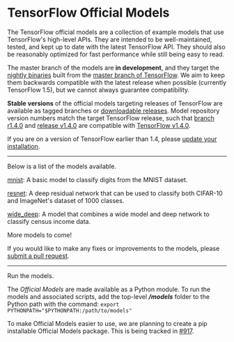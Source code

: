 # TensorFlow Official Models

The TensorFlow official models are a collection of example models that use TensorFlow's high-level APIs. They are intended to be well-maintained, tested, and kept up to date with the latest TensorFlow API. They should also be reasonably optimized for fast performance while still being easy to read.

The master branch of the models are **in development**, and they target the [nightly binaries](https://github.com/tensorflow/tensorflow#installation) built from the [master branch of TensorFlow](https://github.com/tensorflow/tensorflow/tree/master). We aim to keep them backwards compatible with the latest release when possible (currently TensorFlow 1.5), but we cannot always guarantee compatibility.

**Stable versions** of the official models targeting releases of TensorFlow are available as tagged branches or [downloadable releases](https://github.com/tensorflow/models/releases). Model repository version numbers match the target TensorFlow release, such that [branch r1.4.0](https://github.com/tensorflow/models/tree/r1.4.0) and [release v1.4.0](https://github.com/tensorflow/models/releases/tag/v1.4.0) are compatible with [TensorFlow v1.4.0](https://github.com/tensorflow/tensorflow/releases/tag/v1.4.0).

If you are on a version of TensorFlow earlier than 1.4, please [update your installation](https://www.tensorflow.org/install/).

---

Below is a list of the models available.

[mnist](mnist): A basic model to classify digits from the MNIST dataset.

[resnet](resnet): A deep residual network that can be used to classify both CIFAR-10 and ImageNet's dataset of 1000 classes.

[wide_deep](wide_deep): A model that combines a wide model and deep network to classify census income data.

More models to come!

If you would like to make any fixes or improvements to the models, please [submit a pull request](https://github.com/tensorflow/models/compare).

---

Run the models.

The *Official Models* are made available as a Python module. To run the models and associated scripts, add the top-level ***/models*** folder to the Python path with the command: `export PYTHONPATH="$PYTHONPATH:/path/to/models"`

To make Official Models easier to use, we are planning to create a pip installable Official Models package. This is being tracked in [#917](https://github.com/tensorflow/models/issues/917).
